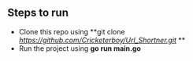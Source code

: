 ## Steps to run
* Clone this repo using **git clone *https://github.com/Cricketerboy/Url_Shortner.git* **
* Run the project using **go run main.go**
